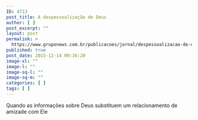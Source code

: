 ```yaml
---
ID: 4713
post_title: A despessoalização de Deus
author: [ ]
post_excerpt: ""
layout: post
permalink: >
  https://www.gruponews.com.br/publicacoes/jornal/despessoalizacao-de-deus-2
published: true
post_date: 2015-12-14 09:16:20
image-xl: ""
image-l: ""
image-sq-l: ""
image-sq-m: ""
categories: [ ]
tags: [ ]
---
```

Quando as informações sobre Deus substituem um relacionamento de amizade com Ele